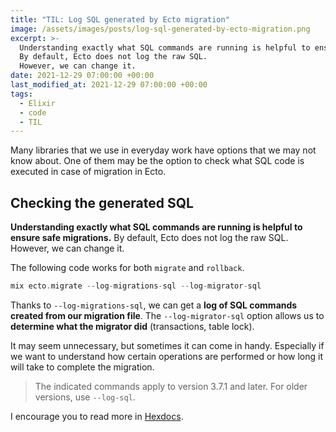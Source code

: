 ```yaml
---
title: "TIL: Log SQL generated by Ecto migration"
image: /assets/images/posts/log-sql-generated-by-ecto-migration.png
excerpt: >-
  Understanding exactly what SQL commands are running is helpful to ensure safe migrations.
  By default, Ecto does not log the raw SQL.
  However, we can change it.
date: 2021-12-29 07:00:00 +00:00
last_modified_at: 2021-12-29 07:00:00 +00:00
tags:
  - Elixir
  - code
  - TIL
---
```


  Many libraries that we use in everyday work have options that we may not know about.
  One of them may be the option to check what SQL code is executed in case of migration in Ecto.

## Checking the generated SQL

  **Understanding exactly what SQL commands are running is helpful to ensure safe migrations.**
  By default, Ecto does not log the raw SQL.
  However, we can change it.

  The following code works for both `migrate` and `rollback`.

  ```elixir
  mix ecto.migrate --log-migrations-sql --log-migrator-sql
  ```

  Thanks to `--log-migrations-sql`, we can get a **log of SQL commands created from our migration file**.
  The `--log-migrator-sql` option allows us to **determine what the migrator did** (transactions, table lock).

  It may seem unnecessary, but sometimes it can come in handy.
  Especially if we want to understand how certain operations are performed or how long it will take to complete the migration.

  > The indicated commands apply to version 3.7.1 and later.
  > For older versions, use `--log-sql`.

  I encourage you to read more in [Hexdocs](https://hexdocs.pm/ecto_sql/3.7.1/Mix.Tasks.Ecto.Migrate.html#module-command-line-options).
